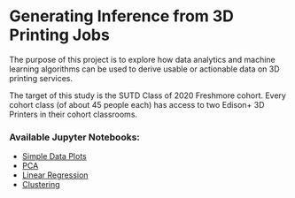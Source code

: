 # Generating Inference from 3D Printing Jobs
The purpose of this project is to explore how data analytics and machine learning algorithms can be used to derive usable or actionable data on 3D printing services.

The target of this study is the SUTD Class of 2020 Freshmore cohort. Every cohort class (of about 45 people each) has access to two Edison+ 3D Printers in their cohort classrooms.

### Available Jupyter Notebooks:
- [Simple Data Plots](https://github.com/tlkh/Generating-Inference-from-3D-Printing-Jobs/blob/master/Simple%20Data%20Plots%20(W1%20-%20W4%20data).ipynb)
- [PCA](https://github.com/tlkh/Generating-Inference-from-3D-Printing-Jobs/blob/master/PCA%20Test.ipynb)
- [Linear Regression](https://github.com/tlkh/Generating-Inference-from-3D-Printing-Jobs/blob/master/Linear%20Regression.ipynb)
- [Clustering](https://github.com/tlkh/Generating-Inference-from-3D-Printing-Jobs/blob/master/Clustering%20Test.ipynb)